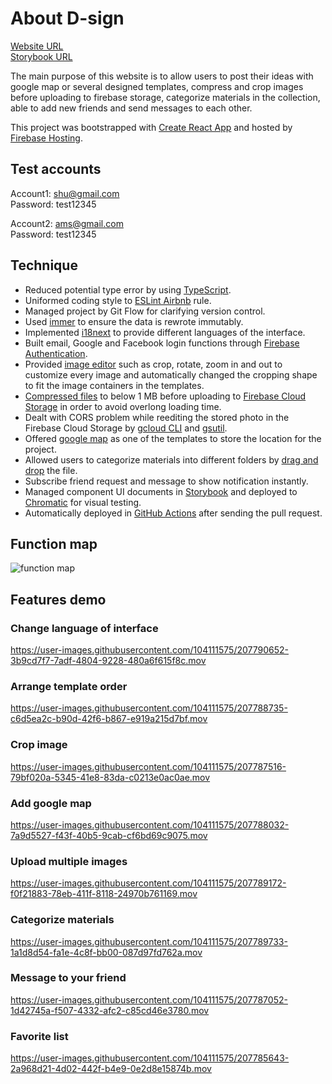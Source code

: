 # About D-sign

[Website URL](https://d-sig-2f338.web.app/)\
[Storybook URL](https://639b03e6a901b48808fffd8b-pswhnvdycj.chromatic.com/?path=/story/components-templates-template0--template)

The main purpose of this website is to allow users to post their ideas with google map or several designed templates, compress and crop images before uploading to firebase storage, categorize materials in the collection, able to add new friends and send messages to each other.

This project was bootstrapped with [Create React App](https://github.com/facebook/create-react-app) and hosted by [Firebase Hosting](https://firebase.google.com/docs/hosting).

## Test accounts

Account1: shu@gmail.com\
Password: test12345

Account2: ams@gmail.com\
Password: test12345

## Technique

- Reduced potential type error by using [TypeScript](https://www.typescriptlang.org/).
- Uniformed coding style to [ESLint Airbnb](https://github.com/airbnb/javascript/tree/master/packages/eslint-config-airbnb) rule.
- Managed project by Git Flow for clarifying version control.
- Used [immer](https://github.com/immerjs/immer) to ensure the data is rewrote immutably.
- Implemented [i18next](https://github.com/i18next/next-i18next) to provide different languages of the interface.
- Built email, Google and Facebook login functions through [Firebase Authentication](https://firebase.google.com/docs/auth).
- Provided [image editor](https://github.com/ValentinH/react-easy-crop) such as crop, rotate, zoom in and out to customize every image and automatically changed the cropping shape to fit the image containers in the templates.
- [Compressed files](https://github.com/Donaldcwl/browser-image-compression) to below 1 MB before uploading to [Firebase Cloud Storage](https://firebase.google.com/docs/storage) in order to avoid overlong loading time.
- Dealt with CORS problem while reediting the stored photo in the Firebase Cloud Storage by [gcloud CLI](https://cloud.google.com/sdk/docs/install) and [gsutil](https://cloud.google.com/storage/docs/gsutil_install).
- Offered [google map](https://github.com/JustFly1984/react-google-maps-api) as one of the templates to store the location for the project.
- Allowed users to categorize materials into different folders by [drag and drop](https://github.com/atlassian/react-beautiful-dnd) the file.
- Subscribe friend request and message to show notification instantly.
- Managed component UI documents in [Storybook](https://storybook.js.org/docs/react/get-started/introduction) and deployed to [Chromatic](https://www.chromatic.com/) for visual testing.
- Automatically deployed in [GitHub Actions](https://github.com/features/actions) after sending the pull request.

## Function map

![function map](https://user-images.githubusercontent.com/104111575/207782030-6012fc65-9caa-4b95-a029-5d1bb6c84b9d.png)

## Features demo

### Change language of interface

https://user-images.githubusercontent.com/104111575/207790652-3b9cd7f7-7adf-4804-9228-480a6f615f8c.mov

### Arrange template order

https://user-images.githubusercontent.com/104111575/207788735-c6d5ea2c-b90d-42f6-b867-e919a215d7bf.mov

### Crop image

https://user-images.githubusercontent.com/104111575/207787516-79bf020a-5345-41e8-83da-c0213e0ac0ae.mov

### Add google map

https://user-images.githubusercontent.com/104111575/207788032-7a9d5527-f43f-40b5-9cab-cf6bd69c9075.mov

### Upload multiple images

https://user-images.githubusercontent.com/104111575/207789172-f0f21883-78eb-411f-8118-24970b761169.mov

### Categorize materials

https://user-images.githubusercontent.com/104111575/207789733-1a1d8d54-fa1e-4c8f-bb00-087d97fd762a.mov

### Message to your friend

https://user-images.githubusercontent.com/104111575/207787052-1d42745a-f507-4332-afc2-c85cd46e3780.mov

### Favorite list

https://user-images.githubusercontent.com/104111575/207785643-2a968d21-4d02-442f-b4e9-0e2d8e15874b.mov
